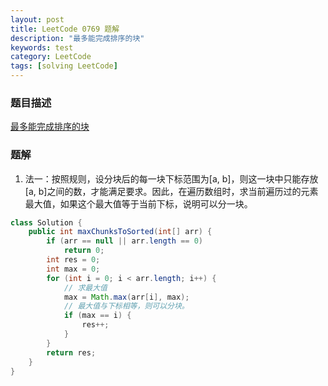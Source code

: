 ```yaml
---
layout: post
title: LeetCode 0769 题解
description: "最多能完成排序的块"
keywords: test
category: LeetCode
tags: [solving LeetCode]
---
```


### 题目描述
[最多能完成排序的块](https://leetcode-cn.com/problems/max-chunks-to-make-sorted/)

### 题解
1. 法一：按照规则，设分块后的每一块下标范围为[a, b]，则这一块中只能存放[a, b]之间的数，才能满足要求。因此，在遍历数组时，求当前遍历过的元素最大值，如果这个最大值等于当前下标，说明可以分一块。
```java
class Solution {
    public int maxChunksToSorted(int[] arr) {
        if (arr == null || arr.length == 0)
            return 0;
        int res = 0;
        int max = 0;
        for (int i = 0; i < arr.length; i++) {
            // 求最大值
            max = Math.max(arr[i], max);
            // 最大值与下标相等，则可以分块。
            if (max == i) {
                res++;
            }
        }
        return res;
    }
}
```